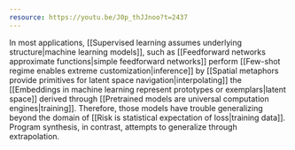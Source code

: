 ```yaml
---
resource: https://youtu.be/J0p_thJJnoo?t=2437
---
```


In most applications, [[Supervised learning assumes underlying structure|machine learning models]], such as [[Feedforward networks approximate functions|simple feedforward networks]] perform [[Few-shot regime enables extreme customization|inference]] by [[Spatial metaphors provide primitives for latent space navigation|interpolating]] the [[Embeddings in machine learning represent prototypes or exemplars|latent space]] derived through [[Pretrained models are universal computation engines|training]]. Therefore, those models have trouble generalizing beyond the domain of [[Risk is statistical expectation of loss|training data]]. Program synthesis, in contrast, attempts to generalize through extrapolation.